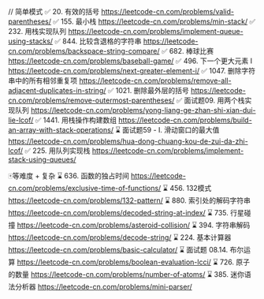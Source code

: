 // 简单模式
✅ 20. 有效的括号 https://leetcode-cn.com/problems/valid-parentheses/
✅ 155. 最小栈 https://leetcode-cn.com/problems/min-stack/
✅ 232. 用栈实现队列 https://leetcode-cn.com/problems/implement-queue-using-stacks/
✅ 844. 比较含退格的字符串 https://leetcode-cn.com/problems/backspace-string-compare/
✅ 682. 棒球比赛  https://leetcode-cn.com/problems/baseball-game/
✅ 496. 下一个更大元素 I https://leetcode-cn.com/problems/next-greater-element-i/
✅ 1047. 删除字符串中的所有相邻重复项  https://leetcode-cn.com/problems/remove-all-adjacent-duplicates-in-string/
✅ 1021. 删除最外层的括号   https://leetcode-cn.com/problems/remove-outermost-parentheses/
✅ 面试题09. 用两个栈实现队列  https://leetcode-cn.com/problems/yong-liang-ge-zhan-shi-xian-dui-lie-lcof/
✅ 1441. 用栈操作构建数组    https://leetcode-cn.com/problems/build-an-array-with-stack-operations/
⌛️ 面试题59 - I. 滑动窗口的最大值   https://leetcode-cn.com/problems/hua-dong-chuang-kou-de-zui-da-zhi-lcof/
✅ 225. 用队列实现栈  https://leetcode-cn.com/problems/implement-stack-using-queues/


🀄️等难度 + 复杂
⌛️ 636. 函数的独占时间    https://leetcode-cn.com/problems/exclusive-time-of-functions/
⌛️ 456. 132模式    https://leetcode-cn.com/problems/132-pattern/
⌛️ 880. 索引处的解码字符串  https://leetcode-cn.com/problems/decoded-string-at-index/
⌛️ 735. 行星碰撞    https://leetcode-cn.com/problems/asteroid-collision/
⌛️ 394. 字符串解码   https://leetcode-cn.com/problems/decode-string/
⌛️ 224. 基本计算器   https://leetcode-cn.com/problems/basic-calculator/
⌛️ 面试题 08.14. 布尔运算   https://leetcode-cn.com/problems/boolean-evaluation-lcci/
⌛️ 726. 原子的数量    https://leetcode-cn.com/problems/number-of-atoms/
⌛️ 385. 迷你语法分析器  https://leetcode-cn.com/problems/mini-parser/